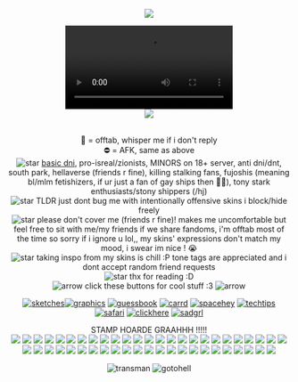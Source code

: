 
<div align="center">

 ![](https://komarev.com/ghpvc/?username=tboydin&label=goobers+++&color=9bdbff&style=plastic) 
 
 <div align="center">
<video src= https://github.com/user-attachments/assets/d71ec205-f460-460a-922b-fada8b5a56fb />
</div>
 <img src="https://64.media.tumblr.com/fab61bb84c7278903fa41b00e6dd2af7/3333b3b12d33a859-67/s250x400/1f7ca0b5db6590c7915ce518fbf0d439e2c917eb.gifv"/>

 <br>🌙 = offtab, whisper me if i don't reply
<br> ⛔ = AFK, same as above
<br> ![star](https://gifcity.carrd.co/assets/images/gallery282/06583020.gif?v=238ae5e6) <a href="https://dnicriteria.carrd.co">basic dni</a>, pro-isreal/zionists, MINORS on 18+ server, anti dni/dnt, south park, hellaverse (friends r fine), killing stalking fans, fujoshis (meaning bl/mlm fetishizers, if ur just a fan of gay ships then 🤷‍♂️), tony stark enthusiasts/stony shippers (/hj)
<br>![star](https://gifcity.carrd.co/assets/images/gallery282/06583020.gif?v=238ae5e6) TLDR just dont bug me with intentionally offensive skins i block/hide freely
<br>![star](https://gifcity.carrd.co/assets/images/gallery282/06583020.gif?v=238ae5e6) please don't cover me (friends r fine)! makes me uncomfortable but feel free to sit with me/my friends if we share fandoms, i'm offtab most of the time so sorry if i ignore u lol,, my skins' expressions don't match my mood, i swear im nice ! :sob:
<br>![star](https://gifcity.carrd.co/assets/images/gallery282/06583020.gif?v=238ae5e6) taking inspo from my skins is chill :P tone tags are appreciated and i dont accept random friend requests 
<br>![star](https://gifcity.carrd.co/assets/images/gallery282/06583020.gif?v=238ae5e6) thx for reading :D
<br> ![arrow](https://gifcity.carrd.co/assets/images/gallery272/3356dfef.gif?v=47652796) click these buttons for cool stuff :3 ![arrow](https://gifcity.carrd.co/assets/images/gallery272/3356dfef.gif?v=47652796)

<a href="https://sageysketches.tumblr.com/">![sketches](https://64.media.tumblr.com/6f99e0d3bfcdedeaf5cf5e4059e0a72f/3333b3b12d33a859-8d/s100x200/42c4f53cdd5d1c822d63cfab2b3cb5df02d246be.pnj)</a><a href="https://tboydin.neocities.org/graphics">![graphics](https://64.media.tumblr.com/e3425d1db5820eed6ac28af7a7426f6b/60142144b7a226d2-28/s100x200/fc06898ae57710c1ffdc6b82da8812f55090d8f5.gifv)</a> <a href="https://tboydin.atabook.org/">![guessbook](https://64.media.tumblr.com/a26e273143bd232a1aaa471bc5e41723/e2d9cbd6f35db6b6-91/s100x200/22b7a071bbfb06e6b3fda1d777d2549c72d3499f.webp)</a> <a href="https://iswsifobaaigwtsswam.carrd.co/">![carrd](https://64.media.tumblr.com/603d323a4f6002a1552cd632b4a351b4/2a9d1e61df91f5df-a5/s100x200/c27be2b4fb0d242ed126142db6bb5c9687508adc.gifv)</a> <a href="https://spacehey.com/tboydin">![spacehey](https://64.media.tumblr.com/caadba37f38c298b01364b22f70af02f/be742d7aa4f27e81-b7/s100x200/efc88b83b773d7cf8a1b203f23177d2182735c51.gifv)</a> <a href="https://www.tumblr.com/agentromanoffsir/717067981978533888/neocities-guide-why-you-should-build-your-own">![techtips](https://pixelsafari.neocities.org/buttons/2linus.gif)</a> <a href="https://pixelsafari.neocities.org/">![safari](https://pixelsafari.neocities.org/about/pixelsafari.gif)</a> <a href="https://gifcity.carrd.co/">![clickhere](https://gifcity.carrd.co/assets/images/gallery87/456c12a0.gif?v=ec51e415)</a> <a href="https://sadgrl.online/">![sadgrl](https://sadgrl.online/assets/images/buttons/sadgrlonline.gif)</a>
<br>

STAMP HOARDE GRAAHHH !!!!!
<br> <img src="https://images-wixmp-ed30a86b8c4ca887773594c2.wixmp.com/f/0a5f7df0-27c4-484c-b9f1-92e3d31405de/d2psch5-7502baa3-2c9c-4bc0-a7b2-f5cd258fa094.png/v1/fill/w_99,h_56/cyclops_douchebag_stamp_by_shortified_d2psch5-fullview.png?token=eyJ0eXAiOiJKV1QiLCJhbGciOiJIUzI1NiJ9.eyJzdWIiOiJ1cm46YXBwOjdlMGQxODg5ODIyNjQzNzNhNWYwZDQxNWVhMGQyNmUwIiwiaXNzIjoidXJuOmFwcDo3ZTBkMTg4OTgyMjY0MzczYTVmMGQ0MTVlYTBkMjZlMCIsIm9iaiI6W1t7ImhlaWdodCI6Ijw9NTYiLCJwYXRoIjoiXC9mXC8wYTVmN2RmMC0yN2M0LTQ4NGMtYjlmMS05MmUzZDMxNDA1ZGVcL2QycHNjaDUtNzUwMmJhYTMtMmM5Yy00YmMwLWE3YjItZjVjZDI1OGZhMDk0LnBuZyIsIndpZHRoIjoiPD05OSJ9XV0sImF1ZCI6WyJ1cm46c2VydmljZTppbWFnZS5vcGVyYXRpb25zIl19.87EnW9a-9Go-N-1hbZS_nWchBqhr8_p1TCmq-2DnlR0"/>
<img src="https://images-wixmp-ed30a86b8c4ca887773594c2.wixmp.com/f/34ce505e-bb08-436c-9116-f92a5f14df3b/d57q7ci-7687f1cd-311a-4cb9-9df2-fbcb2707c0e2.gif?token=eyJ0eXAiOiJKV1QiLCJhbGciOiJIUzI1NiJ9.eyJzdWIiOiJ1cm46YXBwOjdlMGQxODg5ODIyNjQzNzNhNWYwZDQxNWVhMGQyNmUwIiwiaXNzIjoidXJuOmFwcDo3ZTBkMTg4OTgyMjY0MzczYTVmMGQ0MTVlYTBkMjZlMCIsIm9iaiI6W1t7InBhdGgiOiJcL2ZcLzM0Y2U1MDVlLWJiMDgtNDM2Yy05MTE2LWY5MmE1ZjE0ZGYzYlwvZDU3cTdjaS03Njg3ZjFjZC0zMTFhLTRjYjktOWRmMi1mYmNiMjcwN2MwZTIuZ2lmIn1dXSwiYXVkIjpbInVybjpzZXJ2aWNlOmZpbGUuZG93bmxvYWQiXX0.HDSZ9BVRgtg0wQHwX3f37HkGfWE2UCcl1axYhpBm-3c"/>
<img src="https://64.media.tumblr.com/70f3cbf13fe88968d6ace57b32aeed5e/cf7933b2aca30048-69/s100x200/beef8b17c0e197ebfbc14bb3aea26f135c883943.gifv"/>
<img src="https://64.media.tumblr.com/83b85b63878d50c7aa1569d3028a6315/2a9d1e61df91f5df-b8/s100x200/a8a466355361e59b9e50d45f711b1a44ef0a8238.gifv"/>
<img src="https://64.media.tumblr.com/28757e7608c948b1ef3bc730a149098a/bbb680b5efce7e07-44/s100x200/879f1628aae38f779f29362042592c7f36e0ce7e.gifv"/>
<img src="https://64.media.tumblr.com/04065b72e8e26547cce206555d49c003/c4e2ca8d57b4efb1-5a/s100x200/d1e74e220fa308cea4fe40ef1d60979bad69c4f5.pnj"/>
<img src="https://64.media.tumblr.com/c1278b3696e1d5dc70f101afd235992f/19a8f7934d4ff7d4-9b/s100x200/8adb690007613ddecc6fa9971850890c9fa3537f.gifv"/>
<img src="https://64.media.tumblr.com/817e9764bed275dbe2c5af74189ac01d/e624c95b8f82c774-9e/s100x200/ff58ac4b4de94fa2d093c3e85c0c84a0f8411ea9.gifv"/>
<img src="https://64.media.tumblr.com/dee83142945acbc64085014ef200c094/fc096b2b9d65a2c7-bb/s100x200/2e4792e3974dd8afcbece907e99f3c5c118be9fc.gifv"/>
<img src="https://64.media.tumblr.com/6968c6a4d9eae0401f7fa8be2678c9f0/079410fda6c34709-57/s100x200/93373c4d4d0147f818f4681c02ddb072184aab79.gifv"/>
<img src="https://64.media.tumblr.com/6c828b1196bff96d8e10b80dd0577d39/c65028b58e0ecc13-0f/s100x200/b9380c8e313707c3fc24fcd45162d6d199d21996.gifv"/>
<img src="https://images-wixmp-ed30a86b8c4ca887773594c2.wixmp.com/f/cc7433fe-f858-46bf-bd21-6bb9fa732023/d2rsp73-62b64d9a-7184-4453-8228-e9d168f8df33.gif?token=eyJ0eXAiOiJKV1QiLCJhbGciOiJIUzI1NiJ9.eyJzdWIiOiJ1cm46YXBwOjdlMGQxODg5ODIyNjQzNzNhNWYwZDQxNWVhMGQyNmUwIiwiaXNzIjoidXJuOmFwcDo3ZTBkMTg4OTgyMjY0MzczYTVmMGQ0MTVlYTBkMjZlMCIsIm9iaiI6W1t7InBhdGgiOiJcL2ZcL2NjNzQzM2ZlLWY4NTgtNDZiZi1iZDIxLTZiYjlmYTczMjAyM1wvZDJyc3A3My02MmI2NGQ5YS03MTg0LTQ0NTMtODIyOC1lOWQxNjhmOGRmMzMuZ2lmIn1dXSwiYXVkIjpbInVybjpzZXJ2aWNlOmZpbGUuZG93bmxvYWQiXX0.W1mb6x8_PxCxhOpNyrNgQImZr7QrxO4x4RuWMyNk0ig"/>
<img src="https://64.media.tumblr.com/18e76972a8e25c16535e72c0c9015f30/98e7948c68fb8fc6-2e/s100x200/4b70cf39ec92b4846aebc25306958da697b84dd5.gifv?"/>
<img src="https://64.media.tumblr.com/50161b4cbdf3e9214057310ca1e47a2b/7529b876394b02c5-0e/s100x200/cfa3bfbfc889373ef7ecb73b91b4e3bf8acb3f06.pnj"/>
<img src="https://64.media.tumblr.com/3f8ec0a9c43aada95465f04057b45600/687e8fd4ed81580e-1e/s100x200/40bf030410c370117febd2b9e9ff0ccc7b303fea.gifv">
<img src="https://64.media.tumblr.com/3be91c01bfb2af2556021ce0455a1293/2b6109a88798b692-89/s100x200/60815299e968b0a939339216c53c69b1e31aaabf.gifv"/>
<img src="https://64.media.tumblr.com/333d32029fee65235a7775118678439a/a479880211fda7ba-a6/s100x200/2600b6bb9c32618f8ed84c6e7384daea06c50291.pnj"/>
<img src="https://64.media.tumblr.com/eef5fbd3209ff39b06266f546b186131/c91e8a21ee867eef-45/s100x200/ca1f56adb856937162c08742c85c066f82c240bd.pnj"/>
<img src="https://64.media.tumblr.com/7b2d2bc2daaa7e49b4060f50580ac32c/c3de01a11644097d-ba/s100x200/e6cd1fba5d8acfd79709ec6bced89ac4f6f109ef.gifv"/>
<img src="https://pixelsafari.neocities.org/stamps/youhavenoidea.png"/>
<img src="https://64.media.tumblr.com/5b11cafe9a9a0e769d2880331d6b737b/47ff6a7d72ff9867-17/s100x200/1b7a31f9a81bd331675abadb797fd671768a8ccc.gifv"/>
<img src="https://64.media.tumblr.com/796e1359c4611653b646248e93556831/f1dbe56fe71069c0-80/s250x400/6c5f7ffb46dc05cadf9d61e398cb0d714dab88ee.gifv"/>
<img src="https://64.media.tumblr.com/d967b7509dd6ffa0d10e1db974b06c2f/e2d9cbd6f35db6b6-31/s100x200/a57be03ba4791ff4306036b7acc910eb01b93bc9.webp"/>
<img src="https://images-wixmp-ed30a86b8c4ca887773594c2.wixmp.com/f/b62b752e-4158-40f4-a9a3-d682e72fe8fb/dcxeblu-2d63d484-5abb-43bb-b21c-9ca1184a209c.gif?token=eyJ0eXAiOiJKV1QiLCJhbGciOiJIUzI1NiJ9.eyJzdWIiOiJ1cm46YXBwOjdlMGQxODg5ODIyNjQzNzNhNWYwZDQxNWVhMGQyNmUwIiwiaXNzIjoidXJuOmFwcDo3ZTBkMTg4OTgyMjY0MzczYTVmMGQ0MTVlYTBkMjZlMCIsIm9iaiI6W1t7InBhdGgiOiJcL2ZcL2I2MmI3NTJlLTQxNTgtNDBmNC1hOWEzLWQ2ODJlNzJmZThmYlwvZGN4ZWJsdS0yZDYzZDQ4NC01YWJiLTQzYmItYjIxYy05Y2ExMTg0YTIwOWMuZ2lmIn1dXSwiYXVkIjpbInVybjpzZXJ2aWNlOmZpbGUuZG93bmxvYWQiXX0.yvb_33dmbzKKwlguj6qwpTEDDqtaN3m9DSI5u_sratI"/>
<img src="https://images-wixmp-ed30a86b8c4ca887773594c2.wixmp.com/f/ac8d15ac-09a1-4dac-98dc-eee7034af40e/d583vx8-ef9b197b-f554-41dc-a387-8c993cb86c9c.gif?token=eyJ0eXAiOiJKV1QiLCJhbGciOiJIUzI1NiJ9.eyJzdWIiOiJ1cm46YXBwOjdlMGQxODg5ODIyNjQzNzNhNWYwZDQxNWVhMGQyNmUwIiwiaXNzIjoidXJuOmFwcDo3ZTBkMTg4OTgyMjY0MzczYTVmMGQ0MTVlYTBkMjZlMCIsIm9iaiI6W1t7InBhdGgiOiJcL2ZcL2FjOGQxNWFjLTA5YTEtNGRhYy05OGRjLWVlZTcwMzRhZjQwZVwvZDU4M3Z4OC1lZjliMTk3Yi1mNTU0LTQxZGMtYTM4Ny04Yzk5M2NiODZjOWMuZ2lmIn1dXSwiYXVkIjpbInVybjpzZXJ2aWNlOmZpbGUuZG93bmxvYWQiXX0.Dckh90E2Wq0yLuGUbyuma2SjDmSbMwgLBl9UJk5cgJ8"/>
<img src="https://64.media.tumblr.com/b5ee5dda177860614254fc6f6e0af2e4/accc52aacf9953cd-ed/s100x200/3dc9fbcf0d8fa626671476d243e2d37c51805c15.gifv"/>
<img src="https://images-wixmp-ed30a86b8c4ca887773594c2.wixmp.com/f/fead9dbd-349d-456c-b62e-12a15b28dab9/dwqjwy-bade1b70-598e-45b4-83bd-d508e41e9a77.gif?token=eyJ0eXAiOiJKV1QiLCJhbGciOiJIUzI1NiJ9.eyJzdWIiOiJ1cm46YXBwOjdlMGQxODg5ODIyNjQzNzNhNWYwZDQxNWVhMGQyNmUwIiwiaXNzIjoidXJuOmFwcDo3ZTBkMTg4OTgyMjY0MzczYTVmMGQ0MTVlYTBkMjZlMCIsIm9iaiI6W1t7InBhdGgiOiJcL2ZcL2ZlYWQ5ZGJkLTM0OWQtNDU2Yy1iNjJlLTEyYTE1YjI4ZGFiOVwvZHdxand5LWJhZGUxYjcwLTU5OGUtNDViNC04M2JkLWQ1MDhlNDFlOWE3Ny5naWYifV1dLCJhdWQiOlsidXJuOnNlcnZpY2U6ZmlsZS5kb3dubG9hZCJdfQ.ozKpQ65CrPnj_tbfX-Wg0Qk4Lf0oXTMoyXETjuvRIW0"/>
<img src="https://64.media.tumblr.com/2d2ea532460f6bb1829989529ee8e91d/e528b9049a5cce47-3d/s100x200/ca5a8bbcce94155b2f3c0a000a9475aea0fb132f.gifv"/>
<img src="https://user-images.githubusercontent.com/126313739/257608003-8f865a33-950b-4aa2-a7db-c3155f544111.gif"/>
<img src="https://64.media.tumblr.com/7d1f41db123fca79b51117d7c763b5ca/75e09c262ea286b7-1a/s100x200/29f4d3eb2b3bdf95bd30b3f9a804df9f4295e09f.pnj"/>
<img src="https://64.media.tumblr.com/de4e776e663cf61db487964e24e3338f/bb8f3fc4a236f7ac-48/s100x200/a7d77d483e238538e59182f22dea8502305324c7.gifv"/>
<img src="https://petericklover.carrd.co/assets/images/image09.png?v=79ac9d03"/>
<img src="https://images-wixmp-ed30a86b8c4ca887773594c2.wixmp.com/f/ccbffaf7-25fc-4e92-9d2b-c7ce68196961/d51qgh5-45d41554-2737-43f4-9d74-ca1290d66b12.gif?token=eyJ0eXAiOiJKV1QiLCJhbGciOiJIUzI1NiJ9.eyJzdWIiOiJ1cm46YXBwOjdlMGQxODg5ODIyNjQzNzNhNWYwZDQxNWVhMGQyNmUwIiwiaXNzIjoidXJuOmFwcDo3ZTBkMTg4OTgyMjY0MzczYTVmMGQ0MTVlYTBkMjZlMCIsIm9iaiI6W1t7InBhdGgiOiJcL2ZcL2NjYmZmYWY3LTI1ZmMtNGU5Mi05ZDJiLWM3Y2U2ODE5Njk2MVwvZDUxcWdoNS00NWQ0MTU1NC0yNzM3LTQzZjQtOWQ3NC1jYTEyOTBkNjZiMTIuZ2lmIn1dXSwiYXVkIjpbInVybjpzZXJ2aWNlOmZpbGUuZG93bmxvYWQiXX0.5CXwpDmiBJohX16WXw5gtb4dEADjm0TyiWJk6_zyWe8"/>
<img src="https://images-wixmp-ed30a86b8c4ca887773594c2.wixmp.com/f/84467357-6e98-4a53-b56a-76ee9199b049/dcca4bc-95216ad6-b1c9-43c2-bc7b-7ab5210559c4.png/v1/fill/w_99,h_56/_stamp__domino_by_galaxystamps_dcca4bc-fullview.png?token=eyJ0eXAiOiJKV1QiLCJhbGciOiJIUzI1NiJ9.eyJzdWIiOiJ1cm46YXBwOjdlMGQxODg5ODIyNjQzNzNhNWYwZDQxNWVhMGQyNmUwIiwiaXNzIjoidXJuOmFwcDo3ZTBkMTg4OTgyMjY0MzczYTVmMGQ0MTVlYTBkMjZlMCIsIm9iaiI6W1t7ImhlaWdodCI6Ijw9NTYiLCJwYXRoIjoiXC9mXC84NDQ2NzM1Ny02ZTk4LTRhNTMtYjU2YS03NmVlOTE5OWIwNDlcL2RjY2E0YmMtOTUyMTZhZDYtYjFjOS00M2MyLWJjN2ItN2FiNTIxMDU1OWM0LnBuZyIsIndpZHRoIjoiPD05OSJ9XV0sImF1ZCI6WyJ1cm46c2VydmljZTppbWFnZS5vcGVyYXRpb25zIl19.6fUE3Nu3bgNfiwA1b6AvUQtceQgWJ4UJQPv68Dt1veA"/>
<img src="https://64.media.tumblr.com/8e5d28539897e703c65c3408cbc92fb6/2a9d1e61df91f5df-bd/s100x200/3f21843699c1b8034336a1c2ae982e668bb2602b.gifv"/>
<img src="https://pixelsafari.neocities.org/stamps/luckystar2.gif"/>
<img src="https://pixelsafari.neocities.org/stamps/snail.png"/>
<img src="https://64.media.tumblr.com/e8540b03cc566deb36fde6004f9df95c/0c5fd159ba912643-7b/s100x200/6101b93f3003e2ab8c88fb5974a70cf7cc037dbe.gifv">
<img src="https://64.media.tumblr.com/881a592de0c480db6db3f15bae9e9cd7/fc096b2b9d65a2c7-3d/s100x200/37c90266052ee4999a12f54e8da00f4c6a1c26c5.gifv"/>
<img src="https://64.media.tumblr.com/52191d3ecbc1d34e8dad21a09cd94553/45b6d52a72f25e05-53/s100x200/cb22deb62f5ca36968ec843107524e487d876426.pnj">
<img src="https://64.media.tumblr.com/858732a13d466344b2a34b6993ec9780/a06e0415bb50c9d8-8e/s100x200/af5a00859a24f01176392b0911400b40f7f3d305.gifv"/>
<img src="https://pixelsafari.neocities.org/stamps/cateeper.gif"/>
<img src="https://64.media.tumblr.com/8f17959ccbcdb26cccf1bd2263444221/bc99cf7762303f7b-55/s100x200/dee9c1d58b00d16aca412d77d3add757f4b31dd6.gifv"/>
<img src="https://pixelsafari.neocities.org/stamps/sharks.png"/>
<img src="https://pixelsafari.neocities.org/stamps/wiggly.png"/>
<img src="https://64.media.tumblr.com/1d0ea254bfcb110fc798321d8a190b51/695369241b0b852b-8e/s100x200/2dfae08d84b70dada63165c9d52e804ebe80ab75.pnj"/>
<img src="https://64.media.tumblr.com/3f4a527eee0def50fab6697f37697c92/2a9d1e61df91f5df-e6/s100x200/37788b7a7174a3cfaa8a527d3dd7f25558d21006.pnj"/>
<img src="https://64.media.tumblr.com/f9858f504a4103b755007c942647b2ed/60c5ad8adf4aa63e-96/s100x200/76aa0edf1278f492198cd0b424b33a991a28d167.pnj"/>

 ![transman](https://pbs.twimg.com/media/GhkLwYSWMAAv0Ta?format=jpg&name=medium)
 ![gotohell](https://github.com/user-attachments/assets/a8519362-246f-4431-8836-7ab35bd8ea93)

</div>
